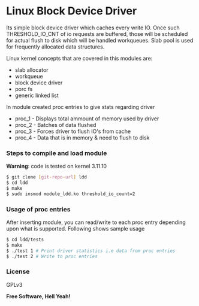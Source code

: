# Linux Block Device Driver
Its simple block device driver which caches every write IO. Once such THRESHOLD_IO_CNT of io requests are buffered, those will be scheduled for actual flush to disk which will be handled workqueues. Slab pool is used for frequently allocated data structures.

Linux kernel concepts that are covered in this modules are:

  - slab allocator
  - workqueue
  - block device driver
  - porc fs
  - generic linked list

In module created proc entries to give stats regarding driver
* proc_1 - Displays total ammount of memory used by driver 
* proc_2 - Batches of data flushed
* proc_3 - Forces driver to flush IO's from cache
* proc_4 - Data that is in memory & need to flush to disk

### Steps to compile and load module
**Warning**: code is tested on kernel 3.11.10

```sh
$ git clone [git-repo-url] ldd
$ cd ldd
$ make
$ sudo insmod module_ldd.ko threshold_io_count=2
```
### Usage of proc entries
After inserting module, you can read/write to each proc entry depending upon what is supported. Following shows sample usage
```sh
$ cd ldd/tests
$ make
$ ./test 1 # Print driver statistics i.e data from proc entries
$ ./test 2 # Write to proc entries 
```
### License
GPLv3


**Free Software, Hell Yeah!**
